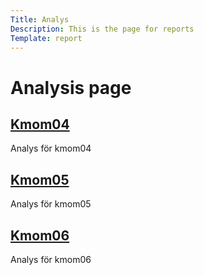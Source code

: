 ```yaml
---
Title: Analys
Description: This is the page for reports
Template: report
---
```


Analysis page
==========================

<div class="kmom-box">
    <a href="analysis/01_colors"><h2>Kmom04</h2></a>
    <p>Analys för kmom04</p>
</div>

<div class="kmom-box">
    <a href="analysis/02_load"><h2>Kmom05</h2></a>
    <p>Analys för kmom05</p>
</div>

<div class="kmom-box">
    <a href="analysis/03_design_principles"><h2>Kmom06</h2></a>
    <p>Analys för kmom06</p>
</div>
